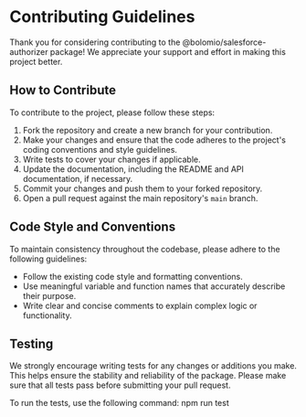 # Contributing Guidelines

Thank you for considering contributing to the @bolomio/salesforce-authorizer package! We appreciate your support and effort in making this project better.

## How to Contribute

To contribute to the project, please follow these steps:

1. Fork the repository and create a new branch for your contribution.
2. Make your changes and ensure that the code adheres to the project's coding conventions and style guidelines.
3. Write tests to cover your changes if applicable.
4. Update the documentation, including the README and API documentation, if necessary.
5. Commit your changes and push them to your forked repository.
6. Open a pull request against the main repository's `main` branch.

## Code Style and Conventions

To maintain consistency throughout the codebase, please adhere to the following guidelines:

- Follow the existing code style and formatting conventions.
- Use meaningful variable and function names that accurately describe their purpose.
- Write clear and concise comments to explain complex logic or functionality.

## Testing

We strongly encourage writing tests for any changes or additions you make. This helps ensure the stability and reliability of the package. Please make sure that all tests pass before submitting your pull request.

To run the tests, use the following command: npm run test
